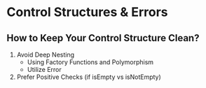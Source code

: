 # Control Structures & Errors

## How to Keep Your Control Structure Clean?
1. Avoid Deep Nesting
   * Using Factory Functions and Polymorphism
   * Utilize Error
2. Prefer Positive Checks (if isEmpty vs isNotEmpty)
